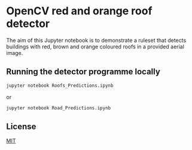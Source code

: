 # OpenCV red and orange roof detector

The aim of this Jupyter notebook is to demonstrate a ruleset that detects buildings with red, brown and orange coloured roofs in a provided aerial image.

## Running the detector programme locally
 
```bash
jupyter notebook Roofs_Predictions.ipynb
```
or

```bash
jupyter notebook Road_Predictions.ipynb
```

## License
[MIT](https://choosealicense.com/licenses/mit/)

